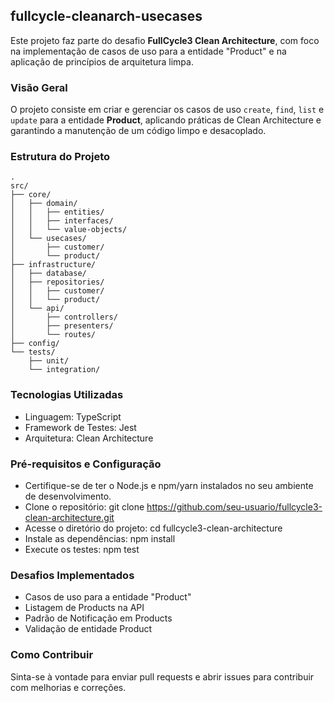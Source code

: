 ## fullcycle-cleanarch-usecases

Este projeto faz parte do desafio **FullCycle3 Clean Architecture**, com foco na implementação de casos de uso para a entidade "Product" e na aplicação de princípios de arquitetura limpa.

### Visão Geral

O projeto consiste em criar e gerenciar os casos de uso `create`, `find`, `list` e `update` para a entidade **Product**, aplicando práticas de Clean Architecture e garantindo a manutenção de um código limpo e desacoplado.

### Estrutura do Projeto

```plaintext
.
src/
├── core/
│   ├── domain/
│   │   ├── entities/
│   │   ├── interfaces/
│   │   └── value-objects/
│   └── usecases/
│       ├── customer/
│       └── product/
├── infrastructure/
│   ├── database/
│   ├── repositories/
│   │   ├── customer/
│   │   └── product/
│   └── api/
│       ├── controllers/
│       ├── presenters/
│       └── routes/
├── config/
└── tests/
    ├── unit/
    └── integration/
```
### Tecnologias Utilizadas
* Linguagem: TypeScript
* Framework de Testes: Jest
* Arquitetura: Clean Architecture

### Pré-requisitos e Configuração<br>
* Certifique-se de ter o Node.js e npm/yarn instalados no seu ambiente de desenvolvimento.<br>
* Clone o repositório: git clone https://github.com/seu-usuario/fullcycle3-clean-architecture.git<br>
* Acesse o diretório do projeto: cd fullcycle3-clean-architecture<br>
* Instale as dependências: npm install<br>
* Execute os testes: npm test<br>

### Desafios Implementados
* Casos de uso para a entidade "Product"
* Listagem de Products na API
* Padrão de Notificação em Products
* Validação de entidade Product

### Como Contribuir
Sinta-se à vontade para enviar pull requests e abrir issues para contribuir com melhorias e correções.

